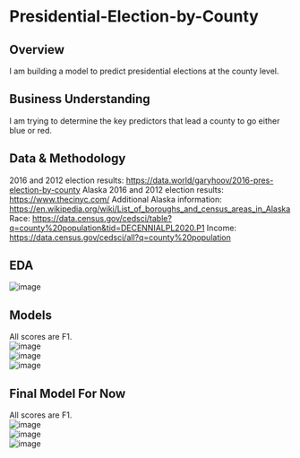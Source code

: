 # Presidential-Election-by-County

## Overview
I am building a model to predict presidential elections at the county level.
## Business Understanding
I am trying to determine the key predictors that lead a county to go either blue or red. 
## Data & Methodology
2016 and 2012 election results:  https://data.world/garyhoov/2016-pres-election-by-county
Alaska 2016 and 2012 election results:  https://www.thecinyc.com/
Additional Alaska information:  https://en.wikipedia.org/wiki/List_of_boroughs_and_census_areas_in_Alaska
Race:  https://data.census.gov/cedsci/table?q=county%20population&tid=DECENNIALPL2020.P1
Income:  https://data.census.gov/cedsci/all?q=county%20population
## EDA
![image](https://user-images.githubusercontent.com/20134289/138177908-365b8aac-79d8-48e8-8000-dd5cfbefe97c.png)

## Models
All scores are F1.  
![image](https://user-images.githubusercontent.com/20134289/138177977-611d3fc7-0e69-4bf7-a338-7ef0e88b4029.png)  
![image](https://user-images.githubusercontent.com/20134289/138178033-f45ba6d0-da30-46ec-91a4-5c4d364da084.png)  
![image](https://user-images.githubusercontent.com/20134289/138178072-dc12372a-de95-48c1-8422-72c4cfcb73c4.png)  

## Final Model For Now
All scores are F1.    
![image](https://user-images.githubusercontent.com/20134289/138178118-99d6cf5d-cc0c-485e-bafe-d79bc1ec50d0.png)  
![image](https://user-images.githubusercontent.com/20134289/138178148-426c4dbd-8eb2-4628-990d-1b8aa20721f6.png)  
![image](https://user-images.githubusercontent.com/20134289/138178182-84373d67-6b52-4ca7-a748-e91eb0772660.png)  
